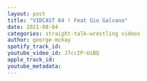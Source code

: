 ```yaml
---
layout: post
title: "VIDCAST 64 ! Feat Gio Galvano"
date: 2021-08-04
categories: straight-talk-wrestling videos
author: george-mckay
spotify_track_id: 
youtube_video_id: J7ccIP-UiBQ
apple_track_id: 
youtube_metadata: 
---
```

